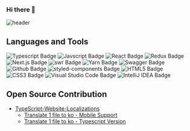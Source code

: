 ### Hi there 👋

![header](https://capsule-render.vercel.app/api?type=soft&color=auto&height=300&section=header&text=Hi%20I'm%20JiHwan&fontSize=70)

## Languages and Tools
<div>  
  
  ![Typescript Badge](http://img.shields.io/badge/-Typescript-000?style=flat-square&logo=typescript)
  ![Javscript Badge](http://img.shields.io/badge/-Javascript-000?style=flat-square&logo=javascript)
  ![React Badge](http://img.shields.io/badge/-React-000?style=flat-square&logo=react)
  ![Redux Badge](http://img.shields.io/badge/-Redux-764ABC?style=flat-square&logo=redux)
  ![Next.js Badge](http://img.shields.io/badge/-Next.js-000?style=flat-square&logo=next.js)
  ![swr Badge](https://img.shields.io/badge/-swr-000?style=flat-square&logo=next.js)
  ![Yarn Badge](http://img.shields.io/badge/-Yarn-000?style=flat-square&logo=yarn)
  ![Swagger Badge](http://img.shields.io/badge/-Swagger-000?style=flat-square&logo=swagger)
  ![Github Badge](http://img.shields.io/badge/-Github-000?style=flat-square&logo=github)
  ![styled-components Badge](http://img.shields.io/badge/-styled%20components-000?style=flat-square&logo=styled-components)
  ![HTML5 Badge](http://img.shields.io/badge/-HTML5-000?style=flat-square&logo=html5)
  ![CSS3 Badge](http://img.shields.io/badge/-CSS3-1572B6?style=flat-square&logo=css3)
  ![Visual Studio Code Badge](http://img.shields.io/badge/-Visual%20Studio%20Code-007ACC?style=flat-square&logo=visual%20studio%20code)
  ![IntelliJ IDEA Badge](https://img.shields.io/badge/-IntelliJ%20IDEA-000?style=flat-square&logo=intelliJ%20idea)
  </div>

## Open Source Contribution

- [TypeScript-Website-Localizations]([https://github.com/pqina/react-filepond](https://github.com/microsoft/TypeScript-Website-Localizations))
  - [Translate 1 file to ko - Mobile Support](https://github.com/microsoft/TypeScript-Website-Localizations/pull/91)
  - [Translate 1 file to ko - Typescript Version](https://github.com/microsoft/TypeScript-Website-Localizations/pull/89)

<!--
**vewevteen/vewevteen** is a ✨ _special_ ✨ repository because its `README.md` (this file) appears on your GitHub profile.

Here are some ideas to get you started:

- 🔭 I’m currently working on ...
- 🌱 I’m currently learning ...
- 👯 I’m looking to collaborate on ...
- 🤔 I’m looking for help with ...
- 💬 Ask me about ...
- 📫 How to reach me: ...
- 😄 Pronouns: ...
- ⚡ Fun fact: ...
-->
